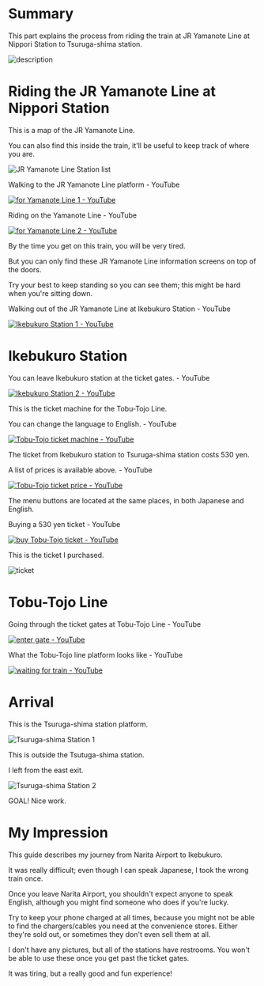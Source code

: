 # Summary

This part explains the process from riding the train at JR Yamanote Line at Nippori Station to Tsuruga-shima station.

![description](https://user-images.githubusercontent.com/56988/221233559-580eb9a0-cc7e-4f1d-9dce-3ab5925720bb.png)

# Riding the JR Yamanote Line at Nippori Station

This is a map of the JR Yamanote Line.

You can also find this inside the train, it'll be useful to keep track of where you are.

![JR Yamanote Line Station list](https://images-ext-2.discordapp.net/external/vQkxNBIi-CLblFyP8FzfRWaxnYGMyCin78z681B3_go/https/user-images.githubusercontent.com/56988/221577746-858301cd-ce33-4f17-99e7-dcece2d40095.png?width=1315&height=632)

Walking to the JR Yamanote Line platform - YouTube

[![for Yamanote Line 1 - YouTube](http://img.youtube.com/vi/2ZmjrkA0OUs/0.jpg)](https://www.youtube.com/watch?v=2ZmjrkA0OUs)

Riding on the Yamanote Line - YouTube

[![for Yamanote Line 2 - YouTube](http://img.youtube.com/vi/bXSHijhEtGY/0.jpg)](https://www.youtube.com/watch?v=bXSHijhEtGY)

By the time you get on this train, you will be very tired.

But you can only find these JR Yamanote Line information screens on top of the doors.

Try your best to keep standing so you can see them; this might be hard when you're sitting down.

Walking out of the JR Yamanote Line at Ikebukuro Station - YouTube

[![Ikebukuro Station 1 - YouTube](http://img.youtube.com/vi/HD8703_cKG0/0.jpg)](https://www.youtube.com/watch?v=HD8703_cKG0)

# Ikebukuro Station

You can leave Ikebukuro station at the ticket gates. - YouTube

[![Ikebukuro Station 2 - YouTube](http://img.youtube.com/vi/PYAla5ZByCU/0.jpg)](https://www.youtube.com/watch?v=PYAla5ZByCU)

This is the ticket machine for the Tobu-Tojo Line.

You can change the language to English. - YouTube

[![Tobu-Tojo ticket machine - YouTube](http://img.youtube.com/vi/2F9p7RJyV6Q/0.jpg)](https://www.youtube.com/watch?v=2F9p7RJyV6Q)

The ticket from Ikebukuro station to Tsuruga-shima station costs 530 yen.

A list of prices is available above. - YouTube

[![Tobu-Tojo ticket price - YouTube](http://img.youtube.com/vi/bW3EBDi5AMk/0.jpg)](https://www.youtube.com/watch?v=bW3EBDi5AMk)

The menu buttons are located at the same places, in both Japanese and English.

Buying a 530 yen ticket - YouTube

[![buy Tobu-Tojo ticket - YouTube](http://img.youtube.com/vi/JGK7vj03pzE/0.jpg)](https://www.youtube.com/watch?v=JGK7vj03pzE)

This is the ticket I purchased.

![ticket](https://user-images.githubusercontent.com/56988/221272593-1878b93c-8d5e-4d72-ac63-b822f7ae5ffd.png)

# Tobu-Tojo Line

Going through the ticket gates at Tobu-Tojo Line - YouTube

[![enter gate - YouTube](http://img.youtube.com/vi/5XbEECiGpSo/0.jpg)](https://www.youtube.com/watch?v=5XbEECiGpSo)

What the Tobu-Tojo line platform looks like - YouTube

[![waiting for train - YouTube](http://img.youtube.com/vi/L2I1VdpECBo/0.jpg)](https://www.youtube.com/watch?v=L2I1VdpECBo)

# Arrival

This is the Tsuruga-shima station platform.

![Tsuruga-shima Station 1](https://user-images.githubusercontent.com/56988/221278487-c593019f-a03c-4992-8b37-f3d4e0c66fda.jpg)

This is outside the Tsutuga-shima station.

I left from the east exit.

![Tsuruga-shima Station 2](https://user-images.githubusercontent.com/56988/221278798-e5e6437b-a24a-46d2-8d93-9589ce683e92.jpg)

GOAL! Nice work.

# My Impression

This guide describes my journey from Narita Airport to Ikebukuro.

It was really difficult; even though I can speak Japanese, I took the wrong train once.

Once you leave Narita Airport, you shouldn't expect anyone to speak English, although you might find someone who does if you're lucky.

Try to keep your phone charged at all times, because you might not be able to find the chargers/cables you need at the convenience stores. Either they're sold out, or sometimes they don't even sell them at all.

I don't have any pictures, but all of the stations have restrooms. You won't be able to use these once you get past the ticket gates.

It was tiring, but a really good and fun experience!
